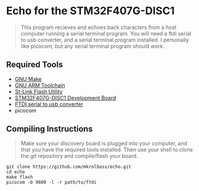 # Echo for the STM32F407G-DISC1
>This program recieves and echoes back characters from a host computer running a serial terminal program. You will need a ftdi serial to usb converter, and a serial terminal program installed. I personally like picocom, but any serial terminal program should work.

## Required Tools
* [GNU Make](https://www.gnu.org/software/make/)
* [GNU ARM Toolchain](https://developer.arm.com/tools-and-software/open-source-software/developer-tools/gnu-toolchain/gnu-rm/downloads)
* [St-Link Flash Utility](https://github.com/texane/stlink)
* [STM32F407G-DISC1 Development Board](https://www.st.com/en/evaluation-tools/stm32f4discovery.html)
* [FTDI serial to usb converter](https://www.adafruit.com/product/284)
* picocom

## Compiling Instructions
>Make sure your discovery board is plugged into your computer, and that you have the required tools installed. Then use your shell to clone the git repository and compile/flash your board.
```
git clone https://github.com/mkrolbass/echo.git
cd echo
make flash
picocom -b 9600 -l -r path/to/ftdi
```
